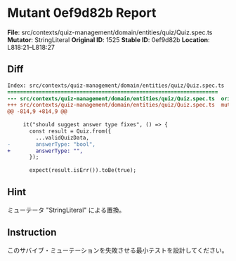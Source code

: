 # Mutant 0ef9d82b Report

**File**: src/contexts/quiz-management/domain/entities/quiz/Quiz.spec.ts
**Mutator**: StringLiteral
**Original ID**: 1525
**Stable ID**: 0ef9d82b
**Location**: L818:21–L818:27

## Diff

```diff
Index: src/contexts/quiz-management/domain/entities/quiz/Quiz.spec.ts
===================================================================
--- src/contexts/quiz-management/domain/entities/quiz/Quiz.spec.ts	original
+++ src/contexts/quiz-management/domain/entities/quiz/Quiz.spec.ts	mutated #1525
@@ -814,9 +814,9 @@
 
     it("should suggest answer type fixes", () => {
       const result = Quiz.from({
         ...validQuizData,
-        answerType: "bool",
+        answerType: "",
       });
 
       expect(result.isErr()).toBe(true);
```

## Hint

ミューテータ "StringLiteral" による置換。

## Instruction

このサバイブ・ミューテーションを失敗させる最小テストを設計してください。
